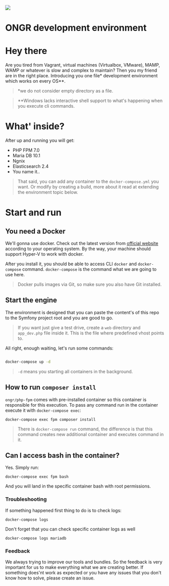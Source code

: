![](https://avatars2.githubusercontent.com/u/8971056?v=3&s=150)

ONGR development environment
============

# Hey there

Are you tired from Vagrant, virtual machines (Virtualbox, VMware), MAMP, WAMP or whatever is slow and complex to maintain? 
Then you my friend are in the right place. Introducing you one file* development environment which works on every OS**.

> *we do not consider empty directory as a file. 

> **Windows lacks interactive shell support to what's happening when you execute cli commands. 

# What' inside?
After up and running you will get:
- PHP FPM 7.0
- Maria DB 10.1
- Ngnix
- Elasticsearch 2.4
- You name it..

> That said, you can add any container to the `docker-compose.yml` you want.
 Or modify by creating a build, more about it read at extending the environment topic below. 

# Start and run

## You need a Docker

We'll gonna use docker. Check out the latest version from [official website][1] according to your
 operating system. By the way, your machine should support Hyper-V to work with docker.

After you install it, you should be able to access CLI `docker` and `docker-compose` command.
 `docker-compose` is the command what we are going to use here.

> Docker pulls images via Git, so make sure you also have Git installed.

## Start the engine

The environment is designed that you can paste the content's of this repo to
the Symfony project root and you are good to go. 

> If you want just give a test drive, create a `web` directory and `app_dev.php` file
 inside it. This is the file where predefined vhost points to. 


All right, enough waiting, let's run some commands:


```bash

docker-compose up -d

```

> `-d` means you starting all containers in the background. 

## How to run `composer install`

`ongr/php-fpm` comes with pre-installed container so this container is responsible for this execution.
To pass any command run in the container execute it with `docker-compose exec`:

```
docker-compose exec fpm composer install
```

> There is `docker-compose run` command, the difference is that this command
 creates new additional container and executes command in it.

## Can I access bash in the container?

Yes. Simply run:

```
docker-compose exec fpm bash
```

And you will land in the specific container bash with root permissions. 


### Troubleshooting

If something happened first thing to do is to check logs:

```
docker-compose logs
```

Don't forget that you can check specific container logs as well

```
docker-compose logs mariadb
```

### Feedback

We always trying to improve our tools and bundles. So the feedback
is very important for us to make everything what we are creating better.
If something does'nt work as expected or you have any issues that you
don't know how to solve, please create an issue. 


[1]: https://www.docker.com/products/overview#/install_the_platform
